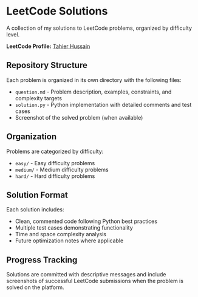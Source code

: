 # LeetCode Solutions

A collection of my solutions to LeetCode problems, organized by difficulty level.

**LeetCode Profile:** [Tahier Hussain](https://leetcode.com/u/tahier/)

## Repository Structure

Each problem is organized in its own directory with the following files:

- `question.md` - Problem description, examples, constraints, and complexity targets
- `solution.py` - Python implementation with detailed comments and test cases
- Screenshot of the solved problem (when available)

## Organization

Problems are categorized by difficulty:

- `easy/` - Easy difficulty problems
- `medium/` - Medium difficulty problems
- `hard/` - Hard difficulty problems

## Solution Format

Each solution includes:

- Clean, commented code following Python best practices
- Multiple test cases demonstrating functionality
- Time and space complexity analysis
- Future optimization notes where applicable

## Progress Tracking

Solutions are committed with descriptive messages and include screenshots of successful LeetCode submissions when the problem is solved on the platform.
